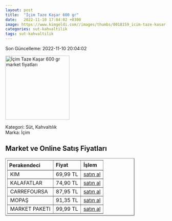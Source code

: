 ```yaml
---
layout: post
title:  "İçim Taze Kaşar 600 gr"
date:   2022-11-10 17:04:02 +0300
image: https://www.kimgeldi.com//images/thumbs/0018159_icim-taze-kasar-peyniri-600-gr_510.jpeg
categories: sut-kahvaltilik
tags: sut-kahvaltilik
---
```


Son Güncelleme: 2022-11-10 20:04:02

<img src="https://www.kimgeldi.com//images/thumbs/0018159_icim-taze-kasar-peyniri-600-gr_510.jpeg" width="200" alt="İçim Taze Kaşar 600 gr market fiyatları" />

Kategori: Süt, Kahvaltılık
<br />
Marka: İçim

<h2>Market ve Online Satış Fiyatları</h2>

<table border="1" style="padding: 5px;width:80%;">
  <tr>
    <td style="padding: 5px;"><strong>Perakendeci</strong></td>
    <td><strong>Fiyat</strong></td>
    <td><strong>İşlem</strong></td>
  </tr>
  <tr>
              <td title="Kim">KIM</td>
              <td>69,99 TL</td>
              <td><a title="Kim" target="_blank" href="https://www.kimgeldi.com/icim-taze-kasar-peyniri-600-gr">satın al</a></td>
            </tr><tr>
              <td title="Kalafatlar">KALAFATLAR</td>
              <td>74,90 TL</td>
              <td><a title="Kalafatlar" target="_blank" href="https://www.kalafatlar.com/urun/ulker-icim-kasar-600-gr-k-ulker-3264">satın al</a></td>
            </tr><tr>
              <td title="CarrefourSA">CARREFOURSA</td>
              <td>87,95 TL</td>
              <td><a title="CarrefourSA" target="_blank" href="https://www.carrefoursa.com/icim-kasar-peyniri-600-g-p-30220678">satın al</a></td>
            </tr><tr>
              <td title="Mopaş">MOPAŞ</td>
              <td>91,35 TL</td>
              <td><a title="Mopaş" target="_blank" href="https://www.mopas.com.tr/icim-kasar-600-gr/p/751626">satın al</a></td>
            </tr><tr>
              <td title="Market Paketi">MARKET PAKETI</td>
              <td>99,99 TL</td>
              <td><a title="Market Paketi" target="_blank" href="https://www.marketpaketi.com.tr/icim-taze-kasar-600-gr-p-543420">satın al</a></td>
            </tr>
</table>
